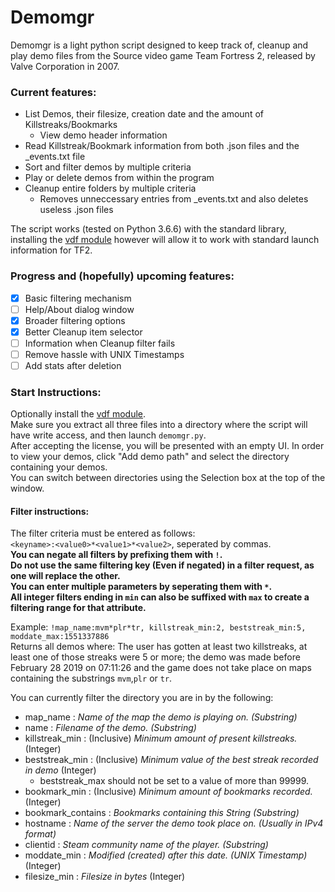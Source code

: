 # Demomgr
Demomgr is a light python script designed to keep track of, cleanup and play demo files from the Source video game Team Fortress 2, released by Valve Corporation in 2007.

### Current features:
* List Demos, their filesize, creation date and the amount of Killstreaks/Bookmarks
  * View demo header information
* Read Killstreak/Bookmark information from both .json files and the \_events.txt file
* Sort and filter demos by multiple criteria
* Play or delete demos from within the program
* Cleanup entire folders by multiple criteria
  * Removes unneccessary entries from \_events.txt and also deletes useless .json files

The script works (tested on Python 3.6.6) with the standard library, installing the [vdf module](https://pypi.org/project/vdf/) however will allow it to work with standard launch information for TF2.

### Progress and (hopefully) upcoming features:
- [x] Basic filtering mechanism
- [ ] Help/About dialog window
- [x] Broader filtering options
- [x] Better Cleanup item selector
- [ ] Information when Cleanup filter fails
- [ ] Remove hassle with UNIX Timestamps
- [ ] Add stats after deletion

### Start Instructions:
Optionally install the [vdf module](https://pypi.org/project/vdf/).  
Make sure you extract all three files into a directory where the script will have write access, and then launch `demomgr.py`.  
After accepting the license, you will be presented with an empty UI. In order to view your demos, click "Add demo path" and select the directory containing your demos.  
You can switch between directories using the Selection box at the top of the window.  

#### Filter instructions:
The filter criteria must be entered as follows:  
`<keyname>:<value0>*<value1>*<value2>`, seperated by commas.  
**You can negate all filters by prefixing them with **`!`**.**  
**Do not use the same filtering key (Even if negated) in a filter request, as one will replace the other.**  
**You can enter multiple parameters by seperating them with **`*`**.**  
**All integer filters ending in `min` can also be suffixed with `max` to create a filtering range for that attribute.**  

Example: `!map_name:mvm*plr*tr, killstreak_min:2, beststreak_min:5, moddate_max:1551337886`  
Returns all demos where: The user has gotten at least two killstreaks, at least one of those streaks were 5 or more; the demo was made before February 28 2019 on 07:11:26 and the game does not take place on maps containing the substrings `mvm`,`plr` or `tr`.  

You can currently filter the directory you are in by the following:
 * map_name : _Name of the map the demo is playing on. (Substring)_
 * name : _Filename of the demo. (Substring)_
 * killstreak_min : (Inclusive) _Minimum amount of present killstreaks._ (Integer)
 * beststreak_min : (Inclusive) _Minimum value of the best streak recorded in demo_ (Integer)
   * beststreak_max should not be set to a value of more than 99999.
 * bookmark_min : (Inclusive) _Minimum amount of bookmarks recorded._ (Integer)
 * bookmark_contains : _Bookmarks containing this String (Substring)_
 * hostname : _Name of the server the demo took place on. (Usually in IPv4 format)_
 * clientid : _Steam community name of the player. (Substring)_
 * moddate_min : _Modified (created) after this date. (UNIX Timestamp)_ (Integer)
 * filesize_min : _Filesize in bytes_ (Integer)
